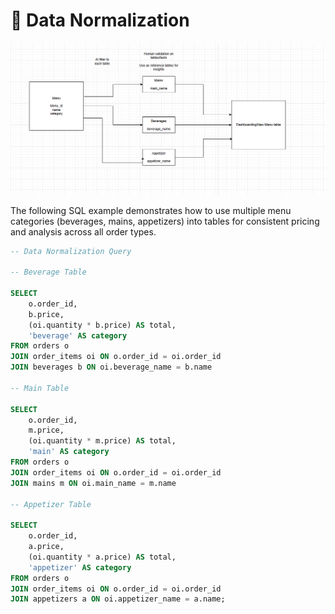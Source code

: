 # 🧮 Data Normalization

![Data Normalization](/Diagrams/data_normalization.png)

The following SQL example demonstrates how to use multiple menu categories (beverages, mains, appetizers) into tables for consistent pricing and analysis across all order types.

```sql
-- Data Normalization Query

-- Beverage Table

SELECT
    o.order_id,
    b.price,
    (oi.quantity * b.price) AS total,
    'beverage' AS category
FROM orders o
JOIN order_items oi ON o.order_id = oi.order_id
JOIN beverages b ON oi.beverage_name = b.name

-- Main Table

SELECT
    o.order_id,
    m.price,
    (oi.quantity * m.price) AS total,
    'main' AS category
FROM orders o
JOIN order_items oi ON o.order_id = oi.order_id
JOIN mains m ON oi.main_name = m.name

-- Appetizer Table

SELECT
    o.order_id,
    a.price,
    (oi.quantity * a.price) AS total,
    'appetizer' AS category
FROM orders o
JOIN order_items oi ON o.order_id = oi.order_id
JOIN appetizers a ON oi.appetizer_name = a.name;
```
